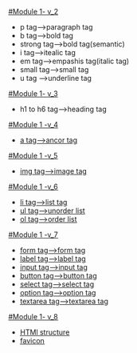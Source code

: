 <u> #Module 1- v_2 </u>
 - p tag-->paragraph tag
 - b tag-->bold tag
- strong tag-->bold tag(semantic)
 - i tag-->itealic tag
 - em tag-->empashis tag(italic tag)
 - small tag-->small tag
 - u tag -->underline tag

 <u>#Module 1- v_3</u>

 - h1 to h6 tag-->heading tag
 

 <u>#Module 1 -v_4 <u>

 - a  tag-->ancor tag

 <u>#Module 1 -v_5<u>

 - img tag-->image tag

 <u>#Module 1 -v_6 <u>

 - li tag-->list tag
 - ul tag-->unorder list
 - ol tag-->order list

 <u>#Module 1 -v_7<u>

 - form tag-->form tag
 - label tag-->label tag
 - input tag-->input tag
 - button tag-->button tag
 - select tag-->select tag
 - option tag-->option tag
 - textarea tag-->textarea tag

 <u>#Module 1- v_8<u>
 - HTMl structure
 - favicon
 

